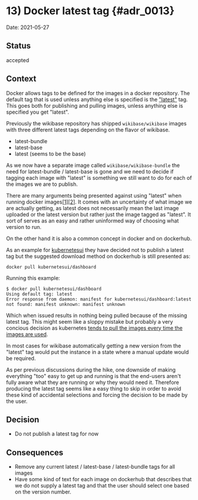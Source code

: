 # 13) Docker latest tag {#adr_0013}

Date: 2021-05-27

## Status

accepted

## Context

Docker allows tags to be defined for the images in a docker repository. The default tag that is used unless anything else is specified is the ["latest"](https://docs.docker.com/engine/reference/commandline/tag/#tag-an-image-referenced-by-name) tag. This goes both for publishing and pulling images, unless anything else is specified you get "latest".

Previously the wikibase repository has shipped `wikibase/wikibase` images with three different latest tags depending on the flavor of wikibase.

- latest-bundle
- latest-base
- latest (seems to be the base)

As we now have a separate image called `wikibase/wikibase-bundle` the need for latest-bundle / latest-base is gone and we need to decide if tagging each image with "latest" is something we still want to do for each of the images we are to publish.

There are many arguments being presented against using "latest" when running docker images[[1]](https://vsupalov.com/docker-latest-tag/)[[2]](https://blog.container-solutions.com/docker-latest-confusion). It comes with an uncertainty of what image we are actually getting, as latest does not necessarily mean the last image uploaded or the latest version but rather just the image tagged as "latest". It sort of serves as an easy and rather uninformed way of choosing what version to run.

On the other hand it is also a common concept in docker and on dockerhub.

As an example for [kubernetesui](https://hub.docker.com/r/kubernetesui/dashboard) they have decided not to publish a latest tag but the suggested download method on dockerhub is still presented as:

```
docker pull kubernetesui/dashboard
```

Running this example:

```
$ docker pull kubernetesui/dashboard
Using default tag: latest
Error response from daemon: manifest for kubernetesui/dashboard:latest not found: manifest unknown: manifest unknown
```

Which when issued results in nothing being pulled because of the missing latest tag. This might seem like a sloppy mistake but probably a very concious decision as kubernetes [tends to pull the images every time the images are used](https://kubernetes.io/docs/concepts/containers/images/#updating-images).

In most cases for wikibase automatically getting a new version from the "latest" tag would put the instance in a state where a manual update would be required.

As per previous discussions during the hike, one downside of making everything "too" easy to get up and running is that the end-users aren't fully aware what they are running or why they would need it. Therefore producing the latest tag seems like a easy thing to skip in order to avoid these kind of accidental selections and forcing the decision to be made by the user.

## Decision

- Do not publish a latest tag for now

## Consequences

- Remove any current latest / latest-base / latest-bundle tags for all images
- Have some kind of text for each image on dockerhub that describes that we do not supply a latest tag and that the user should select one based on the version number.
